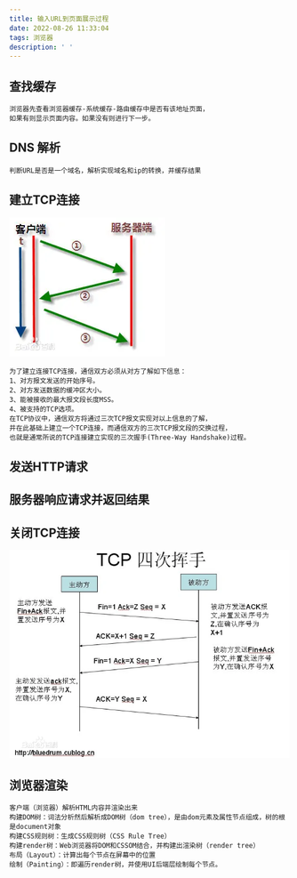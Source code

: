 ```yaml
---
title: 输入URL到页面展示过程
date: 2022-08-26 11:33:04
tags: 浏览器
description: ' '
---
```


## 查找缓存

```text
浏览器先查看浏览器缓存-系统缓存-路由缓存中是否有该地址页面，
如果有则显示页面内容。如果没有则进行下一步。
```

## DNS 解析

```text
判断URL是否是一个域名，解析实现域名和ip的转换，并缓存结果
```

## 建立TCP连接

![三次握手](/images/三次握手.webp)

```text
为了建立连接TCP连接，通信双方必须从对方了解如下信息： 
1、对方报文发送的开始序号。
2、对方发送数据的缓冲区大小。
3、能被接收的最大报文段长度MSS。
4、被支持的TCP选项。
在TCP协议中，通信双方将通过三次TCP报文实现对以上信息的了解，
并在此基础上建立一个TCP连接，而通信双方的三次TCP报文段的交换过程，
也就是通常所说的TCP连接建立实现的三次握手(Three-Way Handshake)过程。
```

## 发送HTTP请求

## 服务器响应请求并返回结果

## 关闭TCP连接

![四次挥手](/images/四次挥手.webp)

## 浏览器渲染

```text
客户端（浏览器）解析HTML内容并渲染出来
构建DOM树：词法分析然后解析成DOM树（dom tree），是由dom元素及属性节点组成，树的根是document对象
构建CSS规则树：生成CSS规则树（CSS Rule Tree）
构建render树：Web浏览器将DOM和CSSOM结合，并构建出渲染树（render tree）
布局（Layout）：计算出每个节点在屏幕中的位置
绘制（Painting）：即遍历render树，并使用UI后端层绘制每个节点。
```
